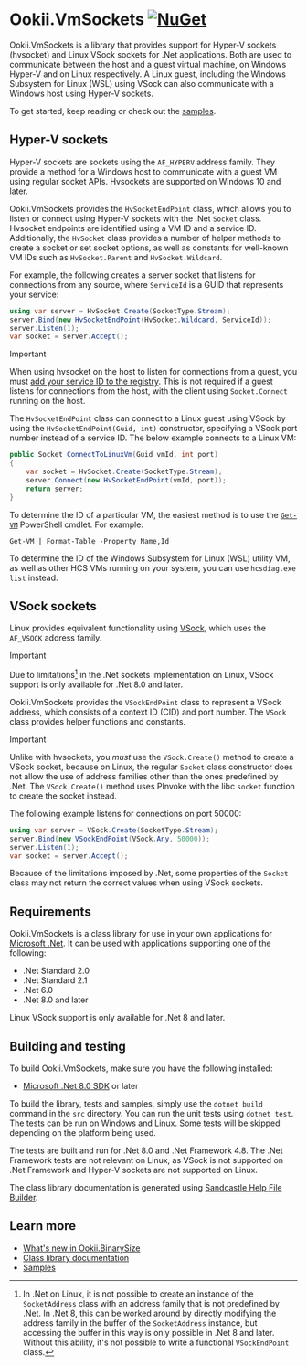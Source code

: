 # Ookii.VmSockets [![NuGet](https://img.shields.io/nuget/v/Ookii.VmSockets)](https://www.nuget.org/packages/Ookii.VmSockets/)

Ookii.VmSockets is a library that provides support for Hyper-V sockets (hvsocket) and Linux VSock
sockets for .Net applications. Both are used to communicate between the host and a guest virtual
machine, on Windows Hyper-V and on Linux respectively. A Linux guest, including the Windows
Subsystem for Linux (WSL) using VSock can also communicate with a Windows host using Hyper-V
sockets.

To get started, keep reading or check out the [samples](src/Samples).

## Hyper-V sockets

Hyper-V sockets are sockets using the `AF_HYPERV` address family. They provide a method for a
Windows host to communicate with a guest VM using regular socket APIs. Hvsockets are supported
on Windows 10 and later.

Ookii.VmSockets provides the `HvSocketEndPoint` class, which allows you to listen or connect using
Hyper-V sockets with the .Net `Socket` class. Hvsocket endpoints are identified using a VM ID and
a service ID. Additionally, the `HvSocket` class provides a number of helper methods to create a
socket or set socket options, as well as constants for well-known VM IDs such as `HvSocket.Parent`
and `HvSocket.Wildcard`.

For example, the following creates a server socket that listens for connections from any source,
where `ServiceId` is a GUID that represents your service:

```csharp
using var server = HvSocket.Create(SocketType.Stream);
server.Bind(new HvSocketEndPoint(HvSocket.Wildcard, ServiceId));
server.Listen(1);
var socket = server.Accept();
```

> [!IMPORTANT]
> When using hvsocket on the host to listen for connections from a guest, you must
> [add your service ID to the registry](https://learn.microsoft.com/virtualization/hyper-v-on-windows/user-guide/make-integration-service).
> This is not required if a guest listens for connections from the host, with the client using
> `Socket.Connect` running on the host.

The `HvSocketEndPoint` class can connect to a Linux guest using VSock by using the
`HvSocketEndPoint(Guid, int)` constructor, specifying a VSock port number instead of a service ID.
The below example connects to a Linux VM:

```csharp
public Socket ConnectToLinuxVm(Guid vmId, int port)
{
    var socket = HvSocket.Create(SocketType.Stream);
    server.Connect(new HvSocketEndPoint(vmId, port));
    return server;
}
```

To determine the ID of a particular VM, the easiest method is to use the [`Get-VM`][] PowerShell
cmdlet. For example:

```pwsh
Get-VM | Format-Table -Property Name,Id
```

To determine the ID of the Windows Subsystem for Linux (WSL) utility VM, as well as other HCS VMs
running on your system, you can use `hcsdiag.exe list` instead.

## VSock sockets

Linux provides equivalent functionality using [VSock](https://www.man7.org/linux/man-pages/man7/vsock.7.html),
which uses the `AF_VSOCK` address family.

> [!IMPORTANT]
> Due to limitations[^1] in the .Net sockets implementation on Linux, VSock support is only
> available for .Net 8.0 and later.

Ookii.VmSockets provides the `VSockEndPoint` class to represent a VSock address, which consists of
a context ID (CID) and port number. The `VSock` class provides helper functions and constants.

> [!IMPORTANT]
> Unlike with hvsockets, you *must* use the `VSock.Create()` method to create a VSock socket,
> because on Linux, the regular `Socket` class constructor does not allow the use of address
> families other than the ones predefined by .Net. The `VSock.Create()` method uses PInvoke with the
> libc `socket` function to create the socket instead.

The following example listens for connections on port 50000:

```csharp
using var server = VSock.Create(SocketType.Stream);
server.Bind(new VSockEndPoint(VSock.Any, 50000));
server.Listen(1);
var socket = server.Accept();
```

Because of the limitations imposed by .Net, some properties of the `Socket` class may not return
the correct values when using VSock sockets.

## Requirements

Ookii.VmSockets is a class library for use in your own applications for [Microsoft .Net](https://dotnet.microsoft.com/).
It can be used with applications supporting one of the following:

- .Net Standard 2.0
- .Net Standard 2.1
- .Net 6.0
- .Net 8.0 and later

Linux VSock support is only available for .Net 8 and later.

## Building and testing

To build Ookii.VmSockets, make sure you have the following installed:

- [Microsoft .Net 8.0 SDK](https://dotnet.microsoft.com/download) or later

To build the library, tests and samples, simply use the `dotnet build` command in the `src`
directory. You can run the unit tests using `dotnet test`. The tests can be run on Windows and
Linux. Some tests will be skipped depending on the platform being used.

The tests are built and run for .Net 8.0 and .Net Framework 4.8. The .Net Framework tests are
not relevant on Linux, as VSock is not supported on .Net Framework and Hyper-V sockets are not
supported on Linux.

The class library documentation is generated using [Sandcastle Help File Builder](https://github.com/EWSoftware/SHFB).

## Learn more

- [What's new in Ookii.BinarySize](docs/ChangeLog.md)
- [Class library documentation](https://www.ookii.org/Link/VmSocketsDoc)
- [Samples](src/Samples)

[^1]: In .Net on Linux, it is not possible to create an instance of the `SocketAddress` class with
    an address family that is not predefined by .Net. In .Net 8, this can be worked around by
    directly modifying the address family in the buffer of the `SocketAddress` instance, but
    accessing the buffer in this way is only possible in .Net 8 and later. Without this ability,
    it's not possible to write a functional `VSockEndPoint` class.

[`Get-VM`]: https://learn.microsoft.com/powershell/module/hyper-v/get-vm?view=windowsserver2022-ps
